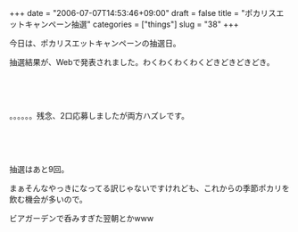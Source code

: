 +++
date = "2006-07-07T14:53:46+09:00"
draft = false
title = "ポカリスエットキャンペーン抽選"
categories = ["things"]
slug = "38"
+++

<p>今日は、ポカリスエットキャンペーンの抽選日。</p>

<p>抽選結果が、Webで発表されました。わくわくわくわくどきどきどきどき。</p>

<p><br />
</p>

<p><br />
</p>

<p>。。。。。。残念、2口応募しましたが両方ハズレです。</p>

<p><br />
</p>

<p><br />
</p>

<p>抽選はあと9回。</p>

<p>まぁそんなやっきになってる訳じゃないですけれども、これからの季節ポカリを飲む機会が多いので。</p>

<p>ビアガーデンで呑みすぎた翌朝とかwww</p>

<p><br />
</p>

